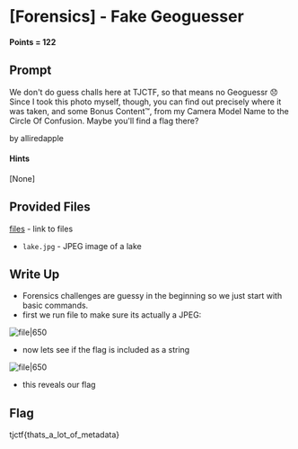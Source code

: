 # \[Forensics\] - Fake Geoguesser

#### Points = 122

## Prompt

We don't do guess challs here at TJCTF, so that means no Geoguessr 😞 Since I took this photo myself, though, you can find out precisely where it was taken, and some Bonus Content™️, from my Camera Model Name to the Circle Of Confusion. Maybe you'll find a flag there?

by alliredapple

#### Hints
\[None\]

## Provided Files

[files](../../files/tjctf-2022/fake_geoguesser) - link to files

- `lake.jpg` - JPEG image of a lake

## Write Up

- Forensics challenges are guessy in the beginning so we just start with basic commands.
- first we run file to make sure its actually a JPEG:

![file|650](geo_file.png)

- now lets see if the flag is included as a string

![file|650](geo_strings.png)

- this reveals our flag

## Flag

tjctf{thats_a_lot_of_metadata}